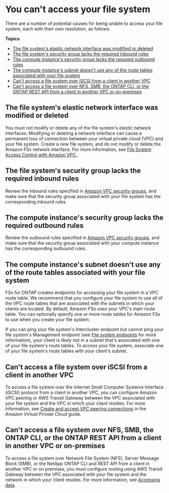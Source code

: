 # You can't access your file system<a name="unable-to-access"></a>

There are a number of potential causes for being unable to access your file system, each with their own resolution, as follows\.

**Topics**
+ [The file system's elastic network interface was modified or deleted](#eni-deleted)
+ [The file system's security group lacks the required inbound rules](#sg-lacks-inbound-rules)
+ [The compute instance's security group lacks the required outbound rules](#compute-instance-lacks-inbound-rules)
+ [The compute instance's subnet doesn't use any of the route tables associated with your file system](#subnet-route-tables)
+ [Can't access a file system over iSCSI from a client in another VPC](#file-system-iscsi)
+ [Can't access a file system over NFS, SMB, the ONTAP CLI, or the ONTAP REST API from a client in another VPC or on\-premises](#unable-to-access-over-network)

## The file system's elastic network interface was modified or deleted<a name="eni-deleted"></a>

You must not modify or delete any of the file system's elastic network interfaces\. Modifying or deleting a network interface can cause a permanent loss of connection between your virtual private cloud \(VPC\) and your file system\. Create a new file system, and do not modify or delete the Amazon FSx network interface\. For more information, see [ File System Access Control with Amazon VPC ](limit-access-security-groups.md)\.

## The file system's security group lacks the required inbound rules<a name="sg-lacks-inbound-rules"></a>

Review the inbound rules specified in [Amazon VPC security groups](limit-access-security-groups.md#fsx-vpc-security-groups), and make sure that the security group associated with your file system has the corresponding inbound rules\. 

## The compute instance's security group lacks the required outbound rules<a name="compute-instance-lacks-inbound-rules"></a>

Review the outbound rules specified in [Amazon VPC security groups](limit-access-security-groups.md#fsx-vpc-security-groups), and make sure that the security group associated with your compute instance has the corresponding outbound rules\.

## The compute instance's subnet doesn't use any of the route tables associated with your file system<a name="subnet-route-tables"></a>

FSx for ONTAP creates endpoints for accessing your file system in a VPC route table\. We recommend that you configure your file system to use all of the VPC route tables that are associated with the subnets in which your clients are located\. By default, Amazon FSx uses your VPC's main route table\. You can optionally specify one or more route tables for Amazon FSx to use when you create your file system\.

If you can ping your file system's Intercluster endpoint but cannot ping your file system's Management endpoint \(see [File system endpoints](how-it-works-fsx-ontap.md#manage-file-system) for more information\), your client is likely not in a subnet that's associated with one of your file system's route tables\. To access your file system, associate one of your file system's route tables with your client's subnet\.

## Can't access a file system over iSCSI from a client in another VPC<a name="file-system-iscsi"></a>

To access a file system over the Internet Small Computer Systems Interface \(iSCSI\) protocol from a client in another VPC, you can configure Amazon VPC peering or AWS Transit Gateway between the VPC associated with your file system and the VPC in which your client resides\. For more information, see [Create and accept VPC peering connections](https://docs.aws.amazon.com/vpc/latest/peering/create-vpc-peering-connection.html) in the *Amazon Virtual Private Cloud* guide\. 

## Can't access a file system over NFS, SMB, the ONTAP CLI, or the ONTAP REST API from a client in another VPC or on\-premises<a name="unable-to-access-over-network"></a>

To access a file system over Network File System \(NFS\), Server Message Block \(SMB\), or the NetApp ONTAP CLI and REST API from a client in another VPC or on premises, you must configure routing using AWS Transit Gateway between the VPC associated with your file system and the network in which your client resides\. For more information, see [Accessing data](supported-fsx-clients.md)\.